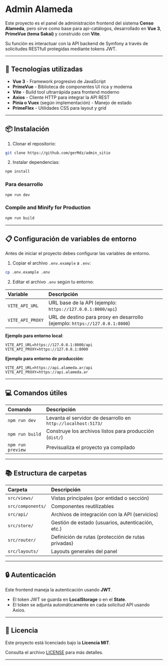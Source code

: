 # Admin Alameda

Este proyecto es el panel de administración frontend del sistema **Censo Alameda**, pero sirve como base para api-catálogos, 
desarrollado en **Vue 3**, **PrimeVue (tema Sakai)** y construido con **Vite**.

Su función es interactuar con la API backend de Symfony a través de solicitudes RESTfull protegidas mediante tokens JWT.

---

## 🚀 Tecnologías utilizadas

- **Vue 3** - Framework progresivo de JavaScript
- **PrimeVue** - Biblioteca de componentes UI rica y moderna
- **Vite** - Build tool ultrarrápida para frontend moderno
- **Axios** - Cliente HTTP para integrar la API REST
- **Pinia o Vuex** (según implementación) - Manejo de estado
- **PrimeFlex** - Utilidades CSS para layout y grid

---

## 📦 Instalación

1. Clonar el repositorio:

```bash
git clone https://github.com/gerMdz/admin_sitio
```

2. Instalar dependencias:

```bash
npm install
```

### Para desarrollo

```sh
npm run dev
```

### Compile and Minify for Production

```sh
npm run build
```

---

## 📋 Configuración de variables de entorno

Antes de iniciar el proyecto debes configurar las variables de entorno.

1. Copiar el archivo `.env.example` a `.env`:

```bash
cp .env.example .env
```

2. Editar el archivo `.env` según tu entorno:

| Variable | Descripción |
|:---------|:------------|
| `VITE_API_URL` | URL base de la API (ejemplo: `https://127.0.0.1:8000/api`) |
| `VITE_API_PROXY` | URL de destino para proxy en desarrollo (ejemplo: `https://127.0.0.1:8000`) |

**Ejemplo para entorno local**:

```dotenv
VITE_API_URL=https://127.0.0.1:8000/api
VITE_API_PROXY=https://127.0.0.1:8000
```

**Ejemplo para entorno de producción**:

```dotenv
VITE_API_URL=https://api.alameda.ar/api
VITE_API_PROXY=https://api.alameda.ar
```

---

## 💻 Comandos útiles

| Comando | Descripción |
|:--------|:------------|
| `npm run dev` | Levanta el servidor de desarrollo en `http://localhost:5173/` |
| `npm run build` | Construye los archivos listos para producción (`dist/`) |
| `npm run preview` | Previsualiza el proyecto ya compilado |

---

## 📚 Estructura de carpetas

| Carpeta | Descripción |
|:--------|:------------|
| `src/views/` | Vistas principales (por entidad o sección) |
| `src/components/` | Componentes reutilizables |
| `src/api/` | Archivos de integración con la API (servicios) |
| `src/store/` | Gestión de estado (usuarios, autenticación, etc.) |
| `src/router/` | Definición de rutas (protección de rutas privadas) |
| `src/layouts/` | Layouts generales del panel |

---

## 🔒 Autenticación

Este frontend maneja la autenticación usando **JWT**.

- El token JWT se guarda en **LocalStorage** o en el **State**.
- El token se adjunta automáticamente en cada solicitud API usando Axios.

---

## 📝 Licencia

Este proyecto está licenciado bajo la **Licencia MIT**.

Consulta el archivo [LICENSE](LICENSE) para más detalles.

---
